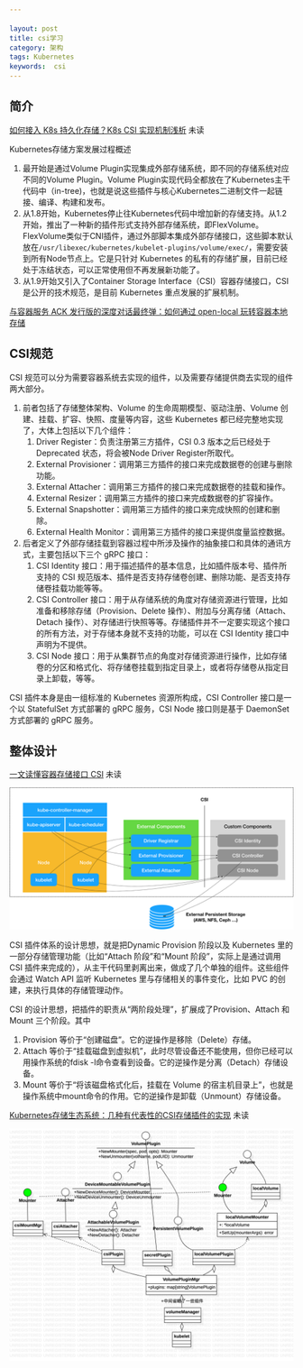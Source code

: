 ```yaml
---

layout: post
title: csi学习
category: 架构
tags: Kubernetes
keywords:  csi
---
```


## 简介

[如何接入 K8s 持久化存储？K8s CSI 实现机制浅析](https://mp.weixin.qq.com/s/KuCGlaPCe67GYwnipfbE5w) 未读

Kubernetes存储方案发展过程概述

1. 最开始是通过Volume Plugin实现集成外部存储系统，即不同的存储系统对应不同的Volume Plugin。Volume Plugin实现代码全都放在了Kubernetes主干代码中（in-tree)，也就是说这些插件与核心Kubernetes二进制文件一起链接、编译、构建和发布。
2. 从1.8开始，Kubernetes停止往Kubernetes代码中增加新的存储支持。从1.2开始，推出了一种新的插件形式支持外部存储系统，即FlexVolume。FlexVolume类似于CNI插件，通过外部脚本集成外部存储接口，这些脚本默认放在`/usr/libexec/kubernetes/kubelet-plugins/volume/exec/`，需要安装到所有Node节点上。它是只针对 Kubernetes 的私有的存储扩展，目前已经处于冻结状态，可以正常使用但不再发展新功能了。
3. 从1.9开始又引入了Container Storage Interface（CSI）容器存储接口，CSI 是公开的技术规范，是目前 Kubernetes 重点发展的扩展机制。

[与容器服务 ACK 发行版的深度对话最终弹：如何通过 open-local 玩转容器本地存储](https://mp.weixin.qq.com/s/k5y6kLnVV0RD9cbr-1VvsA)

## CSI规范

CSI 规范可以分为需要容器系统去实现的组件，以及需要存储提供商去实现的组件两大部分。
1. 前者包括了存储整体架构、Volume 的生命周期模型、驱动注册、Volume 创建、挂载、扩容、快照、度量等内容，这些 Kubernetes 都已经完整地实现了，大体上包括以下几个组件：
    1. Driver Register：负责注册第三方插件，CSI 0.3 版本之后已经处于 Deprecated 状态，将会被Node Driver Register所取代。
    2. External Provisioner：调用第三方插件的接口来完成数据卷的创建与删除功能。
    3. External Attacher：调用第三方插件的接口来完成数据卷的挂载和操作。
    4. External Resizer：调用第三方插件的接口来完成数据卷的扩容操作。
    5. External Snapshotter：调用第三方插件的接口来完成快照的创建和删除。
    6. External Health Monitor：调用第三方插件的接口来提供度量监控数据。
2. 后者定义了外部存储挂载到容器过程中所涉及操作的抽象接口和具体的通讯方式，主要包括以下三个 gRPC 接口：
    1. CSI Identity 接口：用于描述插件的基本信息，比如插件版本号、插件所支持的 CSI 规范版本、插件是否支持存储卷创建、删除功能、是否支持存储卷挂载功能等等。
    2. CSI Controller 接口：用于从存储系统的角度对存储资源进行管理，比如准备和移除存储（Provision、Delete 操作）、附加与分离存储（Attach、Detach 操作）、对存储进行快照等等。存储插件并不一定要实现这个接口的所有方法，对于存储本身就不支持的功能，可以在 CSI Identity 接口中声明为不提供。
    3. CSI Node 接口：用于从集群节点的角度对存储资源进行操作，比如存储卷的分区和格式化、将存储卷挂载到指定目录上，或者将存储卷从指定目录上卸载，等等。

CSI 插件本身是由一组标准的 Kubernetes 资源所构成，CSI Controller 接口是一个以 StatefulSet 方式部署的 gRPC 服务，CSI Node 接口则是基于 DaemonSet 方式部署的 gRPC 服务。

## 整体设计

[一文读懂容器存储接口 CSI](https://mp.weixin.qq.com/s/A9xWKMmrxPyOEiCs_sicYQ) 未读

![](/public/upload/kubernetes/k8s_csi.png)

CSI 插件体系的设计思想，就是把Dynamic Provision 阶段以及 Kubernetes 里的一部分存储管理功能（比如“Attach 阶段”和“Mount 阶段”，实际上是通过调用 CSI 插件来完成的），从主干代码里剥离出来，做成了几个单独的组件。这些组件会通过 Watch API 监听 Kubernetes 里与存储相关的事件变化，比如 PVC 的创建，来执行具体的存储管理动作。

CSI 的设计思想，把插件的职责从“两阶段处理”，扩展成了Provision、Attach 和 Mount 三个阶段。其中
1. Provision 等价于“创建磁盘”。它的逆操作是移除（Delete）存储。
2. Attach 等价于“挂载磁盘到虚拟机”，此时尽管设备还不能使用，但你已经可以用操作系统的fdisk -l命令查看到设备。它的逆操作是分离（Detach）存储设备。
3. Mount 等价于“将该磁盘格式化后，挂载在 Volume 的宿主机目录上”，也就是操作系统中mount命令的作用。它的逆操作是卸载（Unmount）存储设备。


[Kubernetes存储生态系统：几种有代表性的CSI存储插件的实现](https://time.geekbang.org/column/article/359363) 未读

![](/public/upload/kubernetes/volume_plugin_object.png)

